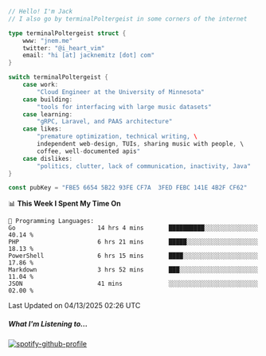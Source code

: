 ```go
// Hello! I'm Jack
// I also go by terminalPoltergeist in some corners of the internet

type terminalPoltergeist struct {
    www: "jnem.me"
    twitter: "@i_heart_vim"
    email: "hi [at] jacknemitz [dot] com"
}

switch terminalPoltergeist {
    case work:
        "Cloud Engineer at the University of Minnesota"
    case building:
        "tools for interfacing with large music datasets"
    case learning:
        "gRPC, Laravel, and PAAS architecture"
    case likes:
        "premature optimization, technical writing, \
        independent web-design, TUIs, sharing music with people, \
        coffee, well-documented apis"
    case dislikes:
        "politics, clutter, lack of communication, inactivity, Java"
}

const pubKey = "FBE5 6654 5B22 93FE CF7A  3FED FEBC 141E 4B2F CF62"
```

<!--START_SECTION:waka-->
📊 **This Week I Spent My Time On** 

```text
💬 Programming Languages: 
Go                       14 hrs 4 mins       ██████████░░░░░░░░░░░░░░░   40.14 % 
PHP                      6 hrs 21 mins       █████░░░░░░░░░░░░░░░░░░░░   18.13 % 
PowerShell               6 hrs 15 mins       ████░░░░░░░░░░░░░░░░░░░░░   17.86 % 
Markdown                 3 hrs 52 mins       ███░░░░░░░░░░░░░░░░░░░░░░   11.04 % 
JSON                     41 mins             ░░░░░░░░░░░░░░░░░░░░░░░░░   02.00 % 
```


 Last Updated on 04/13/2025 02:26 UTC
<!--END_SECTION:waka-->

##### What I'm Listening to...

[![spotify-github-profile](https://jnem.me/listening-item?maxAge=2592000)](https://jnem.me/listening)
